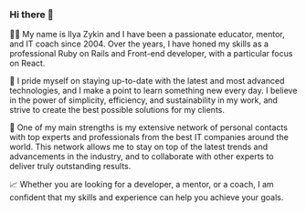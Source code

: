 ### Hi there 👋

🙋‍♂️ My name is Ilya Zykin and I have been a passionate educator, mentor, and IT coach since 2004. Over the years, I have honed my skills as a professional Ruby on Rails and Front-end developer, with a particular focus on React.

🚀 I pride myself on staying up-to-date with the latest and most advanced technologies, and I make a point to learn something new every day. I believe in the power of simplicity, efficiency, and sustainability in my work, and strive to create the best possible solutions for my clients.

🤝 One of my main strengths is my extensive network of personal contacts with top experts and professionals from the best IT companies around the world. This network allows me to stay on top of the latest trends and advancements in the industry, and to collaborate with other experts to deliver truly outstanding results.

📈 Whether you are looking for a developer, a mentor, or a coach, I am confident that my skills and experience can help you achieve your goals.
